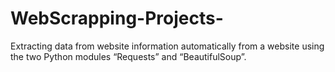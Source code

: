 # WebScrapping-Projects-
Extracting data from website information automatically from a website using the two Python modules “Requests” and “BeautifulSoup”.

